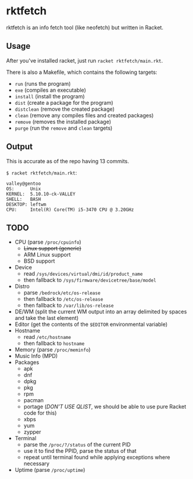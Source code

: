 # rktfetch
rktfetch is an info fetch tool (like neofetch) but written in Racket.

## Usage
After you've installed racket, just run `racket rktfetch/main.rkt`.

There is also a Makefile, which contains the following targets:
- `run` (runs the program)
- `exe` (compiles an executable)
- `install` (install the program)
- `dist` (create a package for the program)
- `distclean` (remove the created package)
- `clean` (remove any compiles files and created packages)
- `remove` (removes the installed package)
- `purge` (run the `remove` and `clean` targets)

## Output
This is accurate as of the repo having 13 commits.

`$ racket rktfetch/main.rkt`:
```
valley@gentoo
OS:      Unix
KERNEL:  5.10.10-ck-VALLEY
SHELL:   BASH
DESKTOP: leftwm
CPU:     Intel(R) Core(TM) i5-3470 CPU @ 3.20GHz
```

## TODO
- CPU (parse `/proc/cpuinfo`)
  + ~~Linux support (generic)~~
  + ARM Linux support
  + BSD support
- Device 
  + read `/sys/devices/virtual/dmi/id/product_name`
  + then fallback to `/sys/firmware/devicetree/base/model`
- Distro 
  + parse `/bedrock/etc/os-release`
  + then fallback to `/etc/os-release`
  + then fallback to `/var/lib/os-release`
- DE/WM (split the current WM output into an array delimited by spaces and take the last element)
- Editor (get the contents of the `$EDITOR` environmental variable)
- Hostname 
  + read `/etc/hostname`
  + then fallback to `hostname`
- Memory (parse `/proc/meminfo`)
- Music Info (MPD)
- Packages
  + apk
  + dnf
  + dpkg
  + pkg
  + rpm
  + pacman
  + portage (*DON'T USE QLIST*, we should be able to use pure Racket code for this)
  + xbps
  + yum
  + zypper
- Terminal 
  + parse the `/proc/?/status` of the current PID
  + use it to find the PPID, parse the status of that
  + repeat until terminal found while applying exceptions where necessary
- Uptime (parse `/proc/uptime`)
